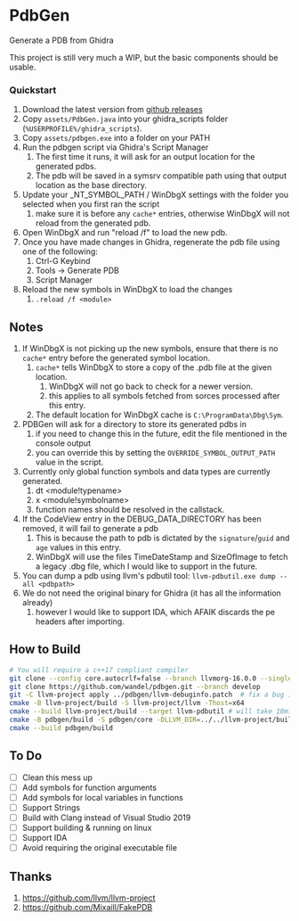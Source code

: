 # PdbGen

Generate a PDB from Ghidra

This project is still very much a WIP, but the basic components should be usable.

### Quickstart

1. Download the latest version from [github releases](https://github.com/wandel/pdbgen/releases)
1. Copy `assets/PdbGen.java` into your ghidra_scripts folder (`%USERPROFILE%/ghidra_scripts`).
1. Copy `assets/pdbgen.exe` into a folder on your PATH
1. Run the pdbgen script via Ghidra's Script Manager
   1. The first time it runs, it will ask for an output location for the generated pdbs.
   1. The pdb will be saved in a symsrv compatible path using that output location as the base directory.
1. Update your \_NT_SYMBOL_PATH / WinDbgX settings with the folder you selected when you first ran the script
   1. make sure it is before any `cache*` entries, otherwise WinDbgX will not reload from the generated pdb.
1. Open WinDbgX and run "reload /f" to load the new pdb.
1. Once you have made changes in Ghidra, regenerate the pdb file using one of the following:
   1. Ctrl-G Keybind
   1. Tools -> Generate PDB
   1. Script Manager
1. Reload the new symbols in WinDbgX to load the changes
   1. `.reload /f <module>`

## Notes

1. If WinDbgX is not picking up the new symbols, ensure that there is no `cache*` entry before the generated symbol location.
   1. `cache*` tells WinDbgX to store a copy of the .pdb file at the given location.
      1. WinDbgX will not go back to check for a newer version.
      1. this applies to all symbols fetched from sorces processed after this entry.
   1. The default location for WinDbgX cache is `C:\ProgramData\Dbg\Sym`.
1. PDBGen will ask for a directory to store its generated pdbs in
   1. if you need to change this in the future, edit the file mentioned in the console output
   1. you can override this by setting the `OVERRIDE_SYMBOL_OUTPUT_PATH` value in the script.
1. Currently only global function symbols and data types are currently generated.
   1. dt <module!typename> <address>
   1. x <module!symbolname>
   1. function names should be resolved in the callstack.
1. If the CodeView entry in the DEBUG_DATA_DIRECTORY has been removed, it will fail to generate a pdb
   1. This is because the path to pdb is dictated by the `signature`/`guid` and `age` values in this entry.
   1. WinDbgX will use the files TimeDateStamp and SizeOfImage to fetch a legacy .dbg file, which I would like to support in the future.
1. You can dump a pdb using llvm's pdbutil tool: `llvm-pdbutil.exe dump --all <pdbpath>`
1. We do not need the original binary for Ghidra (it has all the information already)
   1. however I would like to support IDA, which AFAIK discards the pe headers after importing.

## How to Build

```sh
# You will require a c++17 compliant compiler
git clone --config core.autocrlf=false --branch llvmorg-16.0.0 --single-branch https://github.com/llvm/llvm-project.git
git clone https://github.com/wandel/pdbgen.git --branch develop
git -C llvm-project apply ../pdbgen/llvm-debuginfo.patch  # fix a bug in GSIStreamBuilder
cmake -B llvm-project/build -S llvm-project/llvm -Thost=x64
cmake --build llvm-project/build --target llvm-pdbutil # will take 10mins or so
cmake -B pdbgen/build -S pdbgen/core -DLLVM_DIR=../../llvm-project/build/lib/cmake/llvm -Thost=x64
cmake --build pdbgen/build
```

## To Do

- [ ] Clean this mess up
- [ ] Add symbols for function arguments
- [ ] Add symbols for local variables in functions
- [ ] Support Strings
- [ ] Build with Clang instead of Visual Studio 2019
- [ ] Support building & running on linux
- [ ] Support IDA
- [ ] Avoid requiring the original executable file

## Thanks

1. https://github.com/llvm/llvm-project
1. https://github.com/Mixaill/FakePDB
